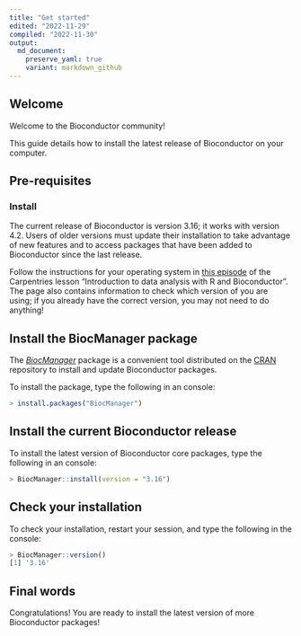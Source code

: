 ```yaml
---
title: "Get started"
edited: "2022-11-29"
compiled: "2022-11-30"
output:
  md_document:
    preserve_yaml: true
    variant: markdown_github
---
```


## Welcome

Welcome to the Bioconductor community!

This guide details how to install the latest release of Bioconductor on
your computer.

## Pre-requisites

### Install <i class="fab fa-r-project"></i>

The current release of Bioconductor is version 3.16; it works with
<i class="fab fa-r-project"></i> version 4.2. Users of older
<i class="fab fa-r-project"></i> versions must update their installation
to take advantage of new features and to access packages that have been
added to Bioconductor since the last release.

Follow the instructions for your operating system in [this
episode](https://carpentries-incubator.github.io/bioc-intro/setup.html)
of the Carpentries lesson “Introduction to data analysis with R and
Bioconductor”. The page also contains information to check which version
of <i class="fab fa-r-project"></i> you are using; if you already have
the correct version, you may not need to do anything!

## Install the BiocManager package

The *[BiocManager](https://CRAN.R-project.org/package=BiocManager)*
package is a convenient tool distributed on the
[CRAN](https://cran.r-project.org/) repository to install and update
Bioconductor packages.

To install the package, type the following in an
<i class="fab fa-r-project"></i> console:

``` r
> install.packages("BiocManager")
```

## Install the current Bioconductor release

To install the latest version of Bioconductor core packages, type the
following in an <i class="fab fa-r-project"></i> console:

``` r
> BiocManager::install(version = "3.16")
```

## Check your installation

To check your installation, restart your
<i class="fab fa-r-project"></i> session, and type the following in the
<i class="fab fa-r-project"></i> console:

``` r
> BiocManager::version()
[1] '3.16'
```

## Final words

Congratulations! You are ready to install the latest version of more
Bioconductor packages!

<!-- Links -->
